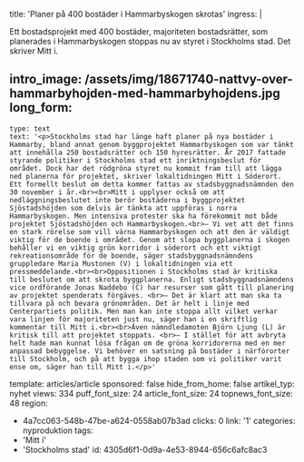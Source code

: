 title: 'Planer på 400 bostäder i Hammarbyskogen skrotas'
ingress: |
  <p>Ett bostadsprojekt med 400 bostäder, majoriteten bostadsrätter, som planerades i Hammarbyskogen stoppas nu av styret i Stockholms stad. Det skriver Mitt i.
  </p>
  
intro_image: /assets/img/18671740-nattvy-over-hammarbyhojden-med-hammarbyhojdens.jpg
long_form:
  -
    type: text
    text: '<p>Stockholms stad har länge haft planer på nya bostäder i Hammarby, bland annat genom byggprojektet Hammarbyskogen som var tänkt att innehålla 250 bostadsrätter och 150 hyresrätter. År 2017 fattade styrande politiker i Stockholms stad ett inriktningsbeslut för området. Dock har det rödgröna styret nu kommit fram till att lägga ned planerna för projektet, skriver lokaltidningen Mitt i Söderort. Ett formellt beslut om detta kommer fattas av stadsbyggnadsnämnden den 30 november i år.<br><br>Mitt i upplyser också om att nedläggningsbeslutet inte berör bostäderna i byggprojektet Sjöstadshöjden som delvis är tänkta att uppföras i norra Hammarbyskogen. Men intensiva protester ska ha förekommit mot både projektet Sjöstadshöjden och Hammarbyskogen.<br>– Vi vet att det finns en stark rörelse som vill värna Hammarbyskogen och att den är väldigt viktig för de boende i området. Genom att slopa byggplanerna i skogen behåller vi en viktig grön korridor i söderort och ett viktigt rekreationsområde för de boende, säger stadsbyggnadsnämndens gruppledare Maria Mustonen (V) i lokaltidningen via ett pressmeddelande.<br><br>Oppositionen i Stockholms stad är kritiska till beslutet om att skrota byggplanerna. Enligt stadsbyggnadsnämndens vice ordförande Jonas Naddebo (C) har resurser som gått till planering av projektet spenderats förgäves. <br>– Det är klart att man ska ta tillvara på och bevara grönområden. Det är helt i linje med Centerpartiets politik. Men man kan inte stoppa allt vilket verkar vara linjen för majoriteten just nu, säger han i en skriftlig kommentar till Mitt i.<br><br>Även nämndledamoten Björn Ljung (L) är kritisk till att projektet stoppats. <br>– I stället för att avbryta helt hade man kunnat lösa frågan om de gröna korridorerna med en mer anpassad bebyggelse. Vi behöver en satsning på bostäder i närförorter till Stockholm, och på att bygga ihop staden som vi politiker varit ense om, säger han till Mitt i.</p>'
template: articles/article
sponsored: false
hide_from_home: false
artikel_typ: nyhet
views: 334
puff_font_size: 24
article_font_size: 24
topnews_font_size: 48
region:
  - 4a7cc063-548b-47be-a624-0558ab07b3ad
clicks: 0
link: '1'
categories: nyproduktion
tags:
  - 'Mitt i'
  - 'Stockholms stad'
id: 4305d6f1-0d9a-4e53-8944-656c6afc8ac3
